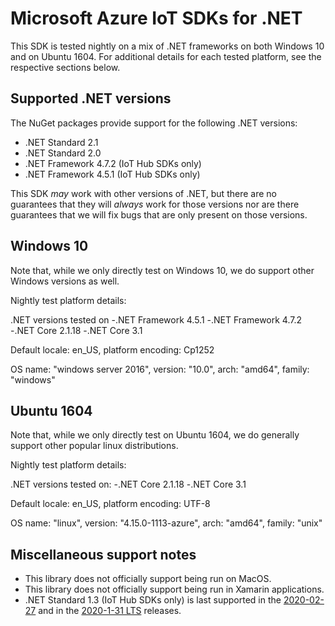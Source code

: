 # Microsoft Azure IoT SDKs for .NET

This SDK is tested nightly on a mix of .NET frameworks on both Windows 10 and on Ubuntu 1604. For additional details
for each tested platform, see the respective sections below. 

## Supported .NET versions

The NuGet packages provide support for the following .NET versions:
- .NET Standard 2.1
- .NET Standard 2.0
- .NET Framework 4.7.2 (IoT Hub SDKs only)
- .NET Framework 4.5.1 (IoT Hub SDKs only)

This SDK _may_ work with other versions of .NET, but there are no guarantees that they will _always_ work for those 
versions nor are there guarantees that we will fix bugs that are only present on those versions.

## Windows 10

Note that, while we only directly test on Windows 10, we do support other Windows versions as well.

Nightly test platform details:

.NET versions tested on
  -.NET Framework 4.5.1
  -.NET Framework 4.7.2
  -.NET Core 2.1.18
  -.NET Core 3.1

Default locale: en_US, platform encoding: Cp1252

OS name: "windows server 2016", version: "10.0", arch: "amd64", family: "windows"

## Ubuntu 1604

Note that, while we only directly test on Ubuntu 1604, we do generally support other popular linux distributions. 

Nightly test platform details:

.NET versions tested on:
  -.NET Core 2.1.18
  -.NET Core 3.1

Default locale: en_US, platform encoding: UTF-8

OS name: "linux", version: "4.15.0-1113-azure", arch: "amd64", family: "unix"

## Miscellaneous support notes

- This library does not officially support being run on MacOS.
- This library does not officially support being run in Xamarin applications.
- .NET Standard 1.3 (IoT Hub SDKs only) is last supported in the [2020-02-27](https://github.com/Azure/azure-iot-sdk-csharp/releases/tag/2020-2-27) and in the [2020-1-31 LTS](https://github.com/Azure/azure-iot-sdk-csharp/releases/tag/lts_2020-1-31) releases.